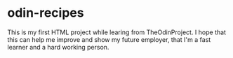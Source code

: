# odin-recipes
This is my first HTML project while learing from TheOdinProject. I hope that this can help me improve and show my future employer, that I'm a fast learner and a hard working person.
